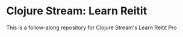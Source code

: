 # Clojure Stream: Learn Reitit

This is a follow-along repository for Clojure Stream's Learn Reitit Pro